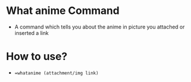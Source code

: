 # What anime Command
- A command which tells you about the anime in picture you attached or inserted a link
# How to use?
- `=whatanime (attachment/img link)`